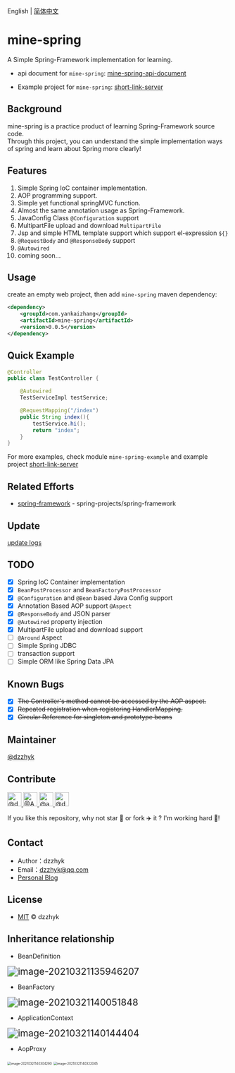 English | [简体中文](./README-CN.md)

# mine-spring

A Simple Spring-Framework implementation for learning.

- api document for `mine-spring`: [mine-spring-api-document](http://mine-spring-api.yankaizhang.com/)

- Example project for `mine-spring`: [short-link-server](https://github.com/dzzhyk/short-link-server)

## Background

mine-spring is a practice product of learning Spring-Framework source code.  
Through this project, you can understand the simple implementation ways of spring and learn about Spring more clearly!

## Features

1. Simple Spring IoC container implementation.
2. AOP programming support.
3. Simple yet functional springMVC function. 
4. Almost the same annotation usage as Spring-Framework.
5. JavaConfig Class `@Configuration` support
6. MultipartFile upload and download `MultipartFile`
7. Jsp and simple HTML template support which support el-expression `${}`
8. `@RequestBody` and `@ResponseBody` support
9. `@Autowired`
10. coming soon...

## Usage

create an empty web project, then add `mine-spring` maven dependency: 

```xml
<dependency>
    <groupId>com.yankaizhang</groupId>
    <artifactId>mine-spring</artifactId>
    <version>0.0.5</version>
</dependency>
```

## Quick Example


```java
@Controller
public class TestController {

    @Autowired
    TestServiceImpl testService;

    @RequestMapping("/index")
    public String index(){
        testService.hi();
        return "index";
    }
}
```

For more examples, check module `mine-spring-example` and example project [short-link-server](https://github.com/dzzhyk/short-link-server)

## Related Efforts

- [spring-framework](https://github.com/spring-projects/spring-framework) - spring-projects/spring-framework

## Update

[update logs](./UPDATE.md)

## TODO

- [x] Spring IoC Container implementation
- [x] `BeanPostProcessor` and `BeanFactoryPostProcessor`
- [x] `@Configuration` and `@Bean` based Java Config support
- [x] Annotation Based AOP support `@Aspect`
- [x] `@ResponseBody` and JSON parser
- [x] `@Autowired` property injection
- [x] MultipartFile upload and download support
- [ ] `@Around` Aspect
- [ ] Simple Spring JDBC
- [ ] transaction support
- [ ] Simple ORM like Spring Data JPA

## Known Bugs

- [x] ~~The Controller's method cannot be accessed by the AOP aspect.~~
- [x] ~~Repeated registration when registering HandlerMapping.~~
- [x] ~~Circular Reference for singleton and prototype beans~~

## Maintainer

[@dzzhyk](https://github.com/dzzhyk)

## Contribute

<a href="https://github.com/dzzhyk">
    <img class="d-block avatar-user" src="https://avatars0.githubusercontent.com/u/36625372?s=64&amp;v=4" width="32" height="32" alt="@dzzhyk">
</a>
<a href="https://github.com/Amber-coder">
      <img class="d-block avatar-user" src="https://avatars0.githubusercontent.com/u/54784449?s=64&amp;v=4" width="32" height="32" alt="@Amber-coder">
</a>
<a href="https://github.com/adiaoer">
      <img class="d-block avatar-user" src="https://avatars1.githubusercontent.com/u/30997087?s=64&amp;v=4" width="32" height="32" alt="@adiaoer">
</a>
<a href="https://github.com/daydreamofscience">
      <img class="d-block avatar-user" src="https://avatars3.githubusercontent.com/u/73294057?s=64&amp;v=4" width="32" height="32" alt="@daydreamofscience">
</a>


If you like this repository, why not star 🌟 or fork ✈️ it ? I'm working hard 💪!

## Contact

- Author：dzzhyk
- Email：dzzhyk@qq.com
- [Personal Blog](https://dzzhyk.blog.csdn.net/)


## License

- [MIT](./LICENSE) © dzzhyk


## Inheritance relationship

- BeanDefinition

<img src="https://gitee.com/dzzhyk/MarkdownPics/raw/master/image-20210321135946207.png" alt="image-20210321135946207" style="zoom:150%;" />



- BeanFactory

<img src="https://gitee.com/dzzhyk/MarkdownPics/raw/master/image-20210321140051848.png" alt="image-20210321140051848" style="zoom:150%;" />



- ApplicationContext

<img src="https://gitee.com/dzzhyk/MarkdownPics/raw/master/image-20210321140144404.png" alt="image-20210321140144404" style="zoom:150%;" />



- AopProxy

<img src="https://gitee.com/dzzhyk/MarkdownPics/raw/master/image-20210321140304290.png" alt="image-20210321140304290" style="zoom:50%;" />

<img src="https://gitee.com/dzzhyk/MarkdownPics/raw/master/image-20210321140322045.png" alt="image-20210321140322045" style="zoom:50%;" />
